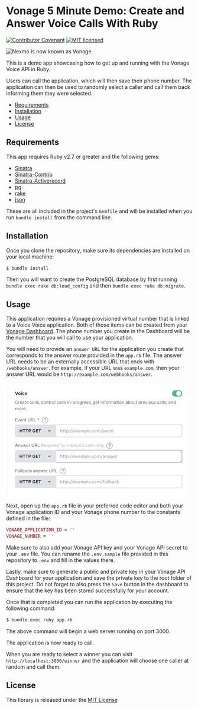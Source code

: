 # Vonage 5 Minute Demo: Create and Answer Voice Calls With Ruby

[![Contributor Covenant](https://img.shields.io/badge/Contributor%20Covenant-v2.0%20adopted-ff69b4.svg)](CODE_OF_CONDUCT.md)
[![MIT licensed](https://img.shields.io/badge/license-MIT-blue.svg)](./LICENSE.txt)

<img src="https://developer.nexmo.com/assets/images/Vonage_Nexmo.svg" height="48px" alt="Nexmo is now known as Vonage" />

This is a demo app showcasing how to get up and running with the Vonage Voice API in Ruby.

Users can call the application, which will then save their phone number. The application can then be used to randomly select a caller and call them back informing them they were selected.

* [Requirements](#requirements)
* [Installation](#installation)
* [Usage](#usage)
* [License](#license)

## Requirements

This app requires Ruby v2.7 or greater and the following gems:

* [Sinatra]()
* [Sinatra-Contrib]()
* [Sinatra-Activerecord]()
* [pg]()
* [rake]()
* [json]()

These are all included in the project's `Gemfile` and will be installed when you run `bundle install` from the command line.

## Installation

Once you clone the repository, make sure its dependencies are installed on your local machine:

```bash
$ bundle install
```

Then you will want to create the PostgreSQL database by first running `bundle exec rake db:load_config` and then `bundle exec rake db:migrate`.

## Usage

This application requires a Vonage provisioned virtual number that is linked to a Voice Voice application. Both of those items can be created from your [Vonage Dashboard](https://dashboard.nexmo.com). The phone number you create in the Dashboard will be the number that you will call to use your application.

You will need to provide an `answer URL` for the application you create that corresponds to the answer route provided in the `app.rb` file. The answer URL needs to be an externally accessible URL that ends with `/webhooks/answer`. For example, if your URL was `example.com`, then your answer URL would be `http://example.com/webhooks/answer`.

![Voice API URL settings](voice_app_url_settings.png)

Next, open up the `app.rb` file in your preferred code editor and both your Vonage application ID and your Vonage phone number to the constants defined in the file:

```ruby
VONAGE_APPLICATION_ID = ''
VONAGE_NUMBER = ''
```

Make sure to also add your Vonage API key and your Vonage API secret to your `.env` file. You can rename the `.env.sample` file provided in this repository to `.env` and fill in the values there. 

Lastly, make sure to generate a public and private key in your Vonage API Dashboard for your application and save the private key to the root folder of this project. Do not forget to also press the `Save` button in the dashboard to ensure that the key has been stored successfully for your account.

Once that is completed you can run the application by executing the following command:

```bash
$ bundle exec ruby app.rb
```

The above command will begin a web server running on port 3000.

The application is now ready to call.

When you are ready to select a winner you can visit `http://localhost:3000/winner` and the application will choose one caller at random and call them.

## License

This library is released under the [MIT License][license]

[license]: LICENSE.txt
